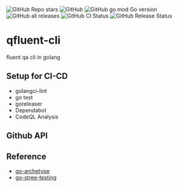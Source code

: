 ![GitHub Repo stars](https://img.shields.io/github/stars/skanehira/go-cli-template?style=social)
![GitHub](https://img.shields.io/github/license/skanehira/go-cli-template)
![GitHub go.mod Go version](https://img.shields.io/github/go-mod/go-version/skanehira/go-cli-template)
![GitHub all releases](https://img.shields.io/github/downloads/skanehira/go-cli-template/total)
![GitHub CI Status](https://img.shields.io/github/workflow/status/skanehira/go-cli-template/ci?label=CI)
![GitHub Release Status](https://img.shields.io/github/workflow/status/skanehira/go-cli-template/Release?label=release)



# qfluent-cli
fluent qa cli in golang

## Setup for CI-CD
  - golangci-lint
  - go test
  - goreleaser
  - Dependabot
  - CodeQL Analysis

## Github API


## Reference

- [go-archetype](github.com/rantav/go-archetype/)
- [go-stree-testing](https://github.com/link1st/go-stress-testing.git)